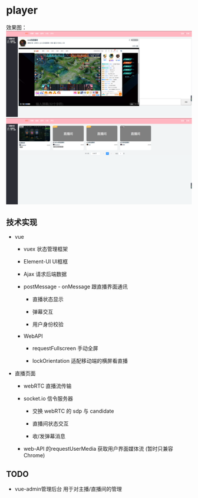 # player

效果图：
![image](https://github.com/handsomeCMF/GKPlayer/blob/master/src/assets/r1.png)
![image](https://github.com/handsomeCMF/GKPlayer/blob/master/src/assets/r2.png)

<h2>
    <span class="header-link octicon octicon-link"></span>技术实现
</h2>
<ul class=" list-paddingleft-2">
    <li>
        <p>
            vue
        </p>
    </li>
    <ul class=" list-paddingleft-2" style="list-style-type: square;">
        <li>
            <p>
                vuex 状态管理框架
            </p>
        </li>
        <li>
            <p>
                Element-UI UI框框
            </p>
        </li>
        <li>
            <p>
                Ajax 请求后端数据
            </p>
        </li>
        <li>
            <p>
                postMessage - onMessage 跟直播界面通讯
            </p>
        </li>
        <ul class="custom_dash list-paddingleft-1">
            <li class="list-dash list-dash-paddingleft">
                <p>
                    直播状态显示
                </p>
            </li>
            <li class="list-dash list-dash-paddingleft">
                <p>
                    弹幕交互
                </p>
            </li>
            <li class="list-dash list-dash-paddingleft">
                <p>
                    用户身份校验
                </p>
            </li>
        </ul>
        <li>
            <p>
                WebAPI&nbsp;&nbsp;
            </p>
        </li>
        <ul class="custom_dash list-paddingleft-1">
            <li class="list-dash list-dash-paddingleft">
                <p>
                    requestFullscreen 手动全屏
                </p>
            </li>
            <li class="list-dash list-dash-paddingleft">
                <p>
                    lockOrientation 适配移动端的横屏看直播
                </p>
            </li>
        </ul>
    </ul>
    <li>
        <p>
            直播页面
        </p>
    </li>
    <ul class=" list-paddingleft-2" style="list-style-type: square;">
        <li>
            <p>
                webRTC 直播流传输
            </p>
        </li>
        <li>
            <p>
                socket.io 信令服务器
            </p>
        </li>
        <ul class="custom_dash list-paddingleft-1">
            <li class="list-dash list-dash-paddingleft">
                <p>
                    交换 webRTC 的 sdp 与 candidate
                </p>
            </li>
            <li class="list-dash list-dash-paddingleft">
                <p>
                    直播间状态交互
                </p>
            </li>
            <li class="list-dash list-dash-paddingleft">
                <p>
                    收/发弹幕消息
                </p>
            </li>
        </ul>
        <li>
            <p>
                web-API 的requestUserMedia 获取用户界面媒体流 (暂时只兼容Chrome)
            </p>
        </li>
    </ul>
</ul>
<h2>
    TODO
</h2>
<ul class=" list-paddingleft-2">
    <li>
        <p>
            vue-admin管理后台 用于对主播/直播间的管理
        </p>
    </li>
</ul>
